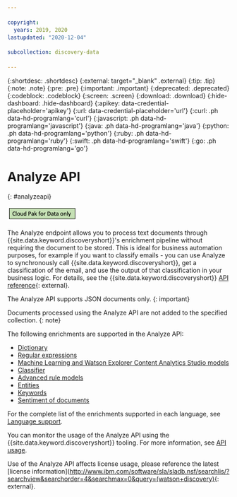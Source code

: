 ```yaml
---

copyright:
  years: 2019, 2020
lastupdated: "2020-12-04"

subcollection: discovery-data

---
```


{:shortdesc: .shortdesc}
{:external: target="_blank" .external}
{:tip: .tip}
{:note: .note}
{:pre: .pre}
{:important: .important}
{:deprecated: .deprecated}
{:codeblock: .codeblock}
{:screen: .screen}
{:download: .download}
{:hide-dashboard: .hide-dashboard}
{:apikey: data-credential-placeholder='apikey'} 
{:url: data-credential-placeholder='url'}
{:curl: .ph data-hd-programlang='curl'}
{:javascript: .ph data-hd-programlang='javascript'}
{:java: .ph data-hd-programlang='java'}
{:python: .ph data-hd-programlang='python'}
{:ruby: .ph data-hd-programlang='ruby'}
{:swift: .ph data-hd-programlang='swift'}
{:go: .ph data-hd-programlang='go'}

# Analyze API
{: #analyzeapi}

![Cloud Pak for Data only](images/cpdonly.png)

The Analyze endpoint allows you to process text documents through {{site.data.keyword.discoveryshort}}'s enrichment pipeline without requiring the document to be stored. This is ideal for business automation purposes, for example if you want to classify emails - you can use Analyze to synchronously call {{site.data.keyword.discoveryshort}}, get a classification of the email, and use the output of that classification in your business logic. For details, see the {{site.data.keyword.discoveryshort}} [API reference](https://{DomainName}/apidocs/discovery-data#analyzedocument){: external}.

The Analyze API supports JSON documents only.
{: important}

Documents processed using the Analyze API are not added to the specified collection.
{: note}

The following enrichments are supported in the Analyze API:

  -  [Dictionary](/docs/discovery-data?topic=discovery-data-create-enrichments#dictionary-enrichment)
  -  [Regular expressions](/docs/discovery-data?topic=discovery-data-create-enrichments#characterpattern-enrichment)
  -  [Machine Learning and Watson Explorer Content Analytics Studio models](/docs/discovery-data?topic=discovery-data-create-enrichments#machinelearning-enrichment)
  -  [Classifier](/docs/discovery-data?topic=discovery-data-create-enrichments#classifier-enrichment)
  -  [Advanced rule models](/docs/discovery-data?topic=discovery-data-create-enrichments#advanced-rules)
  -  [Entities](/docs/discovery-data?topic=discovery-data-create-enrichments#entities)
  -  [Keywords](/docs/discovery-data?topic=discovery-data-create-enrichments#keywords)
  -  [Sentiment of documents](/docs/discovery-data?topic=discovery-data-create-enrichments#sentiment)

For the complete list of the enrichments supported in each language, see [Language support](/docs/discovery-data?topic=discovery-data-language-support). 

You can monitor the usage of the Analyze API using the {{site.data.keyword.discoveryshort}} tooling. For more information, see [API usage](/docs/discovery-data?topic=discovery-data-projects#api-usage).

Use of the Analyze API affects license usage, please reference the latest [license information](http://www.ibm.com/software/sla/sladb.nsf/searchlis/?searchview&searchorder=4&searchmax=0&query=(watson+discovery){: external}.